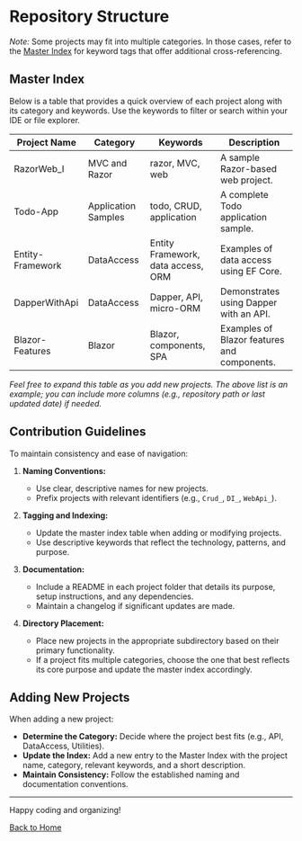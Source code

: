 # Repository Structure

*Note:* Some projects may fit into multiple categories. In those cases, refer to the [Master Index](#master-index) for keyword tags that offer additional cross-referencing.


## Master Index

Below is a table that provides a quick overview of each project along with its category and keywords. Use the keywords to filter or search within your IDE or file explorer.

| **Project Name** | **Category** | **Keywords** | **Description** |
| --- | --- | --- | --- |
| RazorWeb_I | MVC and Razor | razor, MVC, web | A sample Razor-based web project. |
| Todo-App | Application Samples | todo, CRUD, application | A complete Todo application sample. |
| Entity-Framework | DataAccess | Entity Framework, data access, ORM | Examples of data access using EF Core. |
| DapperWithApi | DataAccess | Dapper, API, micro-ORM | Demonstrates using Dapper with an API. |
| Blazor-Features | Blazor | Blazor, components, SPA | Examples of Blazor features and components. |

*Feel free to expand this table as you add new projects. The above list is an example; you can include more columns (e.g., repository path or last updated date) if needed.*


## Contribution Guidelines

To maintain consistency and ease of navigation:

1. **Naming Conventions:**  
   - Use clear, descriptive names for new projects.
   - Prefix projects with relevant identifiers (e.g., `Crud_`, `DI_`, `WebApi_`).

2. **Tagging and Indexing:**  
   - Update the master index table when adding or modifying projects.
   - Use descriptive keywords that reflect the technology, patterns, and purpose.

3. **Documentation:**  
   - Include a README in each project folder that details its purpose, setup instructions, and any dependencies.
   - Maintain a changelog if significant updates are made.

4. **Directory Placement:**  
   - Place new projects in the appropriate subdirectory based on their primary functionality.
   - If a project fits multiple categories, choose the one that best reflects its core purpose and update the master index accordingly.


## Adding New Projects

When adding a new project:
- **Determine the Category:** Decide where the project best fits (e.g., API, DataAccess, Utilities).
- **Update the Index:** Add a new entry to the Master Index with the project name, category, relevant keywords, and a short description.
- **Maintain Consistency:** Follow the established naming and documentation conventions.

---

Happy coding and organizing!

[Back to Home](./../Readme.md)